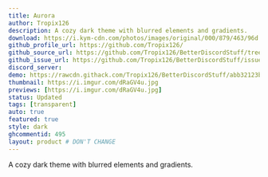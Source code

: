 ```yaml
---
title: Aurora
author: Tropix126
description: A cozy dark theme with blurred elements and gradients.
download: https://i.kym-cdn.com/photos/images/original/000/879/463/96d.png
github_profile_url: https://github.com/Tropix126/
github_source_url: https://github.com/Tropix126/BetterDiscordStuff/tree/master/aurora
github_issue_url: https://github.com/Tropix126/BetterDiscordStuff/issues
discord_server:
demo: https://rawcdn.githack.com/Tropix126/BetterDiscordStuff/abb32123b00063de87192f02450a500d9e6eef82/aurora/Aurora.theme.css
thumbnail: https://i.imgur.com/dRaGV4u.jpg
previews: [https://i.imgur.com/dRaGV4u.jpg]
status: Updated
tags: [transparent]
auto: true
featured: true
style: dark
ghcommentid: 495
layout: product # DON'T CHANGE
---
```

A cozy dark theme with blurred elements and gradients.
